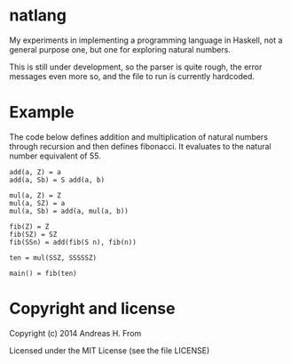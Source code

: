 # natlang
My experiments in implementing a programming language in Haskell, not a general purpose one, but one for exploring natural numbers.

This is still under development, so the parser is quite rough, the error messages even more so, and the file to run is currently hardcoded.

# Example
The code below defines addition and multiplication of natural numbers through recursion and then defines fibonacci.
It evaluates to the natural number equivalent of 55.

```
add(a, Z) = a
add(a, Sb) = S add(a, b)

mul(a, Z) = Z
mul(a, SZ) = a
mul(a, Sb) = add(a, mul(a, b))
  
fib(Z) = Z
fib(SZ) = SZ
fib(SSn) = add(fib(S n), fib(n))

ten = mul(SSZ, SSSSSZ)

main() = fib(ten)
```

# Copyright and license
Copyright (c) 2014 Andreas H. From

Licensed under the MIT License (see the file LICENSE)
